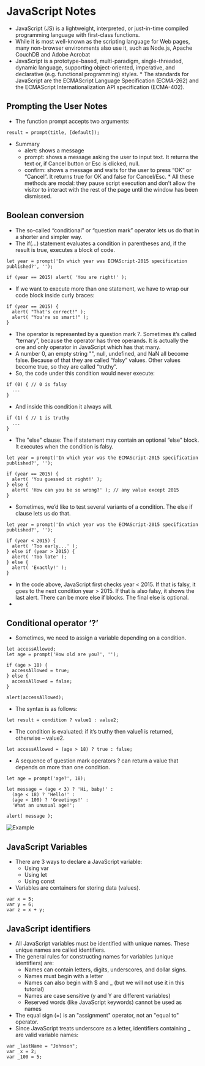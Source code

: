 # JavaScript Notes
   * JavaScript (JS) is a lightweight, interpreted, or just-in-time compiled programming language with first-class functions.
   * While it is most well-known as the scripting language for Web pages, many non-browser environments also use it, such as Node.js, Apache CouchDB and Adobe Acrobat
   * JavaScript is a prototype-based, multi-paradigm, single-threaded, dynamic language, supporting object-oriented, imperative, and declarative (e.g. functional programming) styles.
    * The standards for JavaScript are the ECMAScript Language Specification (ECMA-262) and the ECMAScript Internationalization API specification (ECMA-402).

## Prompting the User Notes
   * The function prompt accepts two arguments: 
```
result = prompt(title, [default]);
```
   * Summary
      - alert: shows a message
      - prompt: shows a message asking the user to input text. It returns the text or, if Cancel button or Esc is clicked, null.
      - confirm: shows a message and waits for the user to press “OK” or “Cancel”. It returns true for OK and false for Cancel/Esc.
    * All these methods are modal: they pause script execution and don’t allow the visitor to interact with the rest of the page until the window has been dismissed.

## Boolean conversion
   * The so-called “conditional” or “question mark” operator lets us do that in a shorter and simpler way.
   * The if(...) statement evaluates a condition in parentheses and, if the result is true, executes a block of code.
```
let year = prompt('In which year was ECMAScript-2015 specification published?', '');

if (year == 2015) alert( 'You are right!' );
```
   * If we want to execute more than one statement, we have to wrap our code block inside curly braces:
```
if (year == 2015) {
  alert( "That's correct!" );
  alert( "You're so smart!" );
}
```
   * The operator is represented by a question mark ?. Sometimes it’s called “ternary”, because the operator has three operands. It is actually the one and only operator in JavaScript which has that many.
   * A number 0, an empty string "", null, undefined, and NaN all become false. Because of that they are called “falsy” values. Other values become true, so they are called “truthy”.
   * So, the code under this condition would never execute:
```
if (0) { // 0 is falsy
  ...
}
```
   * And inside this condition it always will. 
```
if (1) { // 1 is truthy
  ...
}
```
   * The "else" clause: The if statement may contain an optional “else” block. It executes when the condition is falsy.
```
let year = prompt('In which year was the ECMAScript-2015 specification published?', '');

if (year == 2015) {
  alert( 'You guessed it right!' );
} else {
  alert( 'How can you be so wrong?' ); // any value except 2015
}
```
   * Sometimes, we’d like to test several variants of a condition. The else if clause lets us do that.
```
let year = prompt('In which year was the ECMAScript-2015 specification published?', '');

if (year < 2015) {
  alert( 'Too early...' );
} else if (year > 2015) {
  alert( 'Too late' );
} else {
  alert( 'Exactly!' );
}
```
   * In the code above, JavaScript first checks year < 2015. If that is falsy, it goes to the next condition year > 2015. If that is also falsy, it shows the last alert. There can be more else if blocks. The final else is optional.
   * 
## Conditional operator ‘?’
   * Sometimes, we need to assign a variable depending on a condition.
```
let accessAllowed;
let age = prompt('How old are you?', '');

if (age > 18) {
  accessAllowed = true;
} else {
  accessAllowed = false;
}

alert(accessAllowed);
```
   * The syntax is as follows:
``` 
let result = condition ? value1 : value2;
```
   * The condition is evaluated: if it’s truthy then value1 is returned, otherwise – value2.
```
let accessAllowed = (age > 18) ? true : false;
```
   * A sequence of question mark operators ? can return a value that depends on more than one condition.
```
let age = prompt('age?', 18);

let message = (age < 3) ? 'Hi, baby!' :
  (age < 18) ? 'Hello!' :
  (age < 100) ? 'Greetings!' :
  'What an unusual age!';

alert( message );
```
![Example](https://flux.s-ul.eu/Qct1EhU4.png)

## JavaScript Variables
   * There are 3 ways to declare a JavaScript variable:
      * Using var
      * Using let
      * Using const
   * Variables are containers for storing data (values).
```
var x = 5;
var y = 6;
var z = x + y;
```
## JavaScript identifiers
   * All JavaScript variables must be identified with unique names. These unique names are called identifiers.
   * The general rules for constructing names for variables (unique identifiers) are:
      * Names can contain letters, digits, underscores, and dollar signs.
      * Names must begin with a letter
      * Names can also begin with $ and _ (but we will not use it in this tutorial)
      * Names are case sensitive (y and Y are different variables)
      * Reserved words (like JavaScript keywords) cannot be used as names
   * The equal sign (=) is an "assignment" operator, not an "equal to" operator. 
   * Since JavaScript treats underscore as a letter, identifiers containing _ are valid variable names:
``` 
var _lastName = "Johnson";
var _x = 2;
var _100 = 5;
```
